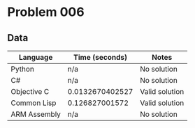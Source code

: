 # Problem 006
## Data 
| Language | Time (seconds) | Notes |
| --- | --- | --- |
| Python | n/a | No solution | 
| C# | n/a | No solution | 
| Objective C | 0.0132670402527 | Valid solution | 
| Common Lisp | 0.126827001572 | Valid solution | 
| ARM Assembly | n/a | No solution | 
